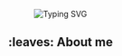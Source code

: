 <!-- markdownlint-disable MD033 MD041 -->
<p align="center">
  <img src="https://readme-typing-svg.demolab.com?font=Honk&size=30&duration=4000&pause=800&color=028A3A&center=true&vCenter=true&random=true&width=500&lines=Welcome+to+my+GitHub+Profile;Always+striving+to+learn+new+things" alt="Typing SVG" />
</p>

<div align="center">
  <h2>:leaves: About me</h2>
</div>

<!-- markdownlint-enable MD033  -->
<!--
**danieletrk99/danieletrk99** is a ✨ _special_ ✨ repository because its `README.md` (this file) appears on your GitHub profile.

Here are some ideas to get you started:

- 🔭 I’m currently working on ...
- 🌱 I’m currently learning ...
- 👯 I’m looking to collaborate on ...
- 🤔 I’m looking for help with ...
- 💬 Ask me about ...
- 📫 How to reach me: ...
- 😄 Pronouns: ...
- ⚡ Fun fact: ...
-->
